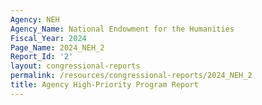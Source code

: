 ```yaml
---
Agency: NEH
Agency_Name: National Endowment for the Humanities
Fiscal_Year: 2024
Page_Name: 2024_NEH_2
Report_Id: '2'
layout: congressional-reports
permalink: /resources/congressional-reports/2024_NEH_2
title: Agency High-Priority Program Report
---
```


